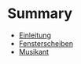 # Summary

* [Einleitung](README.md)
* [Fensterscheiben](fensterscheiben.md)
* [Musikant](musikant.md)

